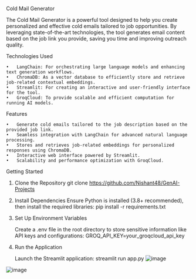 Cold Mail Generator

The Cold Mail Generator is a powerful tool designed to help you create personalized and effective cold emails tailored to job opportunities. By leveraging state-of-the-art technologies, 
the tool generates email content based on the job link you provide, saving you time and improving outreach quality.

Technologies Used

	•	LangChain: For orchestrating large language models and enhancing text generation workflows.
	•	ChromaDB: As a vector database to efficiently store and retrieve job-related contextual embeddings.
	•	Streamlit: For creating an interactive and user-friendly interface for the tool.
	•	GroqCloud: To provide scalable and efficient computation for running AI models.

Features

	•	Generate cold emails tailored to the job description based on the provided job link.
	•	Seamless integration with LangChain for advanced natural language processing.
	•	Stores and retrieves job-related embeddings for personalized responses using ChromaDB.
	•	Interactive web interface powered by Streamlit.
	•	Scalability and performance optimization with GroqCloud.

Getting Started

1. Clone the Repository
     git clone https://github.com/Nishant48/GenAI-Projects

2. Install Dependencies
    Ensure Python is installed (3.8+ recommended), then install the required libraries:
    pip install -r requirements.txt

3. Set Up Environment Variables

    Create a .env file in the root directory to store sensitive information like API keys and configurations:
     GROQ_API_KEY=your_groqcloud_api_key

4. Run the Application

    Launch the Streamlit application:
    streamlit run app.py
   ![image](https://github.com/user-attachments/assets/315e7991-1676-4e4e-94ba-e58a1f186c91)

  ![image](https://github.com/user-attachments/assets/b76da9d3-3ff9-4148-9fc7-4f65481c887f)

